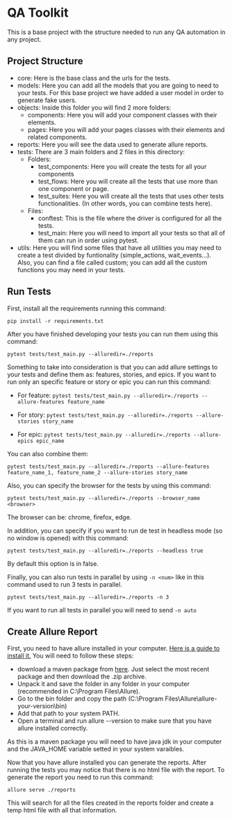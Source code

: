 # QA Toolkit

This is a base project with the structure needed to run any QA automation in any project.

## Project Structure

- core: Here is the base class and the urls for the tests.
- models: Here you can add all the models that you are going to need to your tests. For this base project we have added a user model in order to generate fake users.
- objects: Inside this folder you will find 2 more folders:
    - components: Here you will add your component classes with their elements.
    - pages: Here you will add your pages classes with their elements and related components.
- reports: Here you will see the data used to generate allure reports.
- tests: There are 3 main folders and 2 files in this directory:
    - Folders:
        - test_components: Here you will create the tests for all your components
        - test_flows: Here you will create all the tests that use more than one component or page.
        - test_suites: Here you will create all the tests that uses other tests functionalities. (In other words, you can combine tests here).
    - Files:
        - conftest: This is the file where the driver is configured for all the tests.
        - test_main: Here you will need to import all your tests so that all of them can run in order using pytest.
- utils: Here you will find some files that have all utilities you may need to create a test divided by funtionality (simple_actions, wait_events...). Also, you can find a file called custom; you can add all the custom functions you may need in your tests.

## Run Tests

First, install all the requirements running this command:

```pip install -r requirements.txt```

After you have finished developing your tests you can run them using this command:

```pytest tests/test_main.py --alluredir=./reports```

Something to take into consideration is that you can add allure settings to your tests and define them as: features, stories, and epics. If you want to run only an specific feature or story or epic you can run this command:

- For feature:
```pytest tests/test_main.py --alluredir=./reports --allure-features feature_name```

- For story:
```pytest tests/test_main.py --alluredir=./reports --allure-stories story_name```

- For epic:
```pytest tests/test_main.py --alluredir=./reports --allure-epics epic_name```

You can also combine them:

```pytest tests/test_main.py --alluredir=./reports --allure-features feature_name_1, feature_name_2 --allure-stories story_name```

Also, you can specify the browser for the tests by using this command:

```pytest tests/test_main.py --alluredir=./reports --browser_name <browser>```

The browser can be: chrome, firefox, edge.

In addition, you can specify if you want to run de test in headless mode (so no window is opened) with this command:

```pytest tests/test_main.py --alluredir=./reports --headless true```

By default this option is in false.

Finally, you can also run tests in parallel by using ```-n <num>``` like in this command used to run 3 tests in parallel.

```pytest tests/test_main.py --alluredir=./reports -n 3```

If you want to run all tests in parallel you will need to send ```-n auto```

## Create Allure Report

First, you need to have allure installed in your computer. [Here is a guide to install it.](https://docs.qameta.io/allure/#_manual_installation) You will need to follow these steps:
- download a maven package from [here](https://repo.maven.apache.org/maven2/io/qameta/allure/allure-commandline/). Just select the most recent package and then download the .zip archive. 
- Unpack it and save the folder in any folder in your computer (recommended in C:\Program Files\Allure).
- Go to the bin folder and copy the path (C:\Program Files\Allure\allure-your-version\bin)
- Add that path to your system PATH.
- Open a terminal and run allure --version to make sure that you have allure installed correctly.

As this is a maven package you will need to have java jdk in your computer and the JAVA_HOME variable setted in your system varaibles.

Now that you have allure installed you can generate the reports. After running the tests you may notice that there is no html file with the report. To generate the report you need to run this command:

```allure serve ./reports```

This will search for all the files created in the reports folder and create a temp html file with all that information.